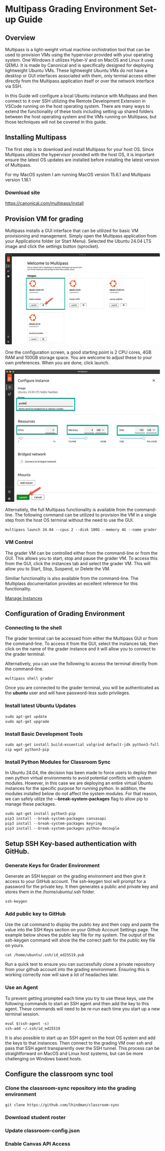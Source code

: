 # Multipass Grading Environment Set-up Guide
## Overview
Multipass is a light-weight virtual machine orchistration tool that can be used to provision VMs using the hypervisor provided with your operating system. One Windows it utilizes Hyber-V and on MacOS and Linux it uses QEMU. It is made by Canonical and is specifically designed for deploying lightweight Ubuntu VMs. These lightweight Ubuntu VMs do not have a desktop or GUI interfaces associated with them, only termial access either directly from the Multipass application itself or over the network interface via SSH.  

In this Guide will configure a local Ubuntu instance with Multipass and then connect to it over SSH utilizing the Remote Development Extension in VSCode running on the host operating system. There are many ways to extend the functionality of these tools including setting up shared folders between the host operating system and the VMs running on Multipass, but those techniques will not be covered in this guide.

## Installing Multipass
The first step is to download and install Multipass for your host OS. Since Multipass utilizes the hypervisor provided with the host OS, it is important ensure the latest OS updates are installed before installing the latest version of Multipass. 

For my MacOS system I am running MacOS version 15.6.1 and Multipass version 1.16.1

### Download site
https://canonical.com/multipass/install

## Provision VM for grading
Multipass installs a GUI interface that can be utilized for basic VM provisioning and management.  Simply open the Multipass application from your Applications folder (or Start Menu). Selected the Ubuntu 24.04 LTS image and click the settings button (sprocket).

![Screen showing the available Ubuntu images](../images/multipass-launch.png "Mulitpass Image Launch Screen")

One the configuration screen, a good starting point is 2 CPU cores, 4GB RAM and 100GB storage space. You are welcome to adjust these to your own preferences. When you are done, click launch.

![Screen showing the CPU, Memory and Storage configuration options](../images/multipass-configuration.png "Mulitpass Image Configuration Screen")

Alternatiely, the full Multipass functionality is available from the command-line. The following command can be utilized to provision the VM in a single step from the host OS terminal without the need to use the GUI.

```
multipass launch 24.04 --cpus 2 --disk 100G --memory 4G --name grader
```

### VM Control
The grader VM can be controlled either from the command-line or from the GUI. This allows you to start, stop and pause the grader VM.  To access this from the GUI, click the instances tab and select the grader VM.  This will allow you to Start, Stop, Suspend, or Delete the VM.  

Similiar functionality is also available from the command-line. The Multiplass documentation provides an excellent reference for this functionality.

[Manage Instances](https://documentation.ubuntu.com/multipass/en/latest/how-to-guides/manage-instances/)


## Configuration of Grading Environment
### Connecting to the shell
The grader terminal can be accessed from either the Multipass GUI or from the command-line.  To access it from the GUI, select the instances tab, then click on the name of the grader instance and it will allow you to connect to the grader terminal.  

Alternatively, you can use the following to access the terminal directly from the command-line.

```
multipass shell grader
```

Once you are connected to the grader terminal, you will be authenticated as the ***ubuntu*** user and will have password-less sudo privileges.

### Install latest Ubuntu Updates
``` 
sudo apt-get update
sudo apt-get upgrade
```

### Install Basic Development Tools
```
sudo apt-get install build-essential valgrind default-jdk python3-full zip wget python3-pip
```

### Install Python Modules for Classroom Sync
In Ubuntu 24.04, the decision has been made to force users to deploy their own python virtual environments to avoid potential conflicts with system modules.  However, in this case we are deploying an entire virtual Ubuntu instances for the specific purpose for running python. In addition, the modules installed below do not affect the system modules. For that reason, we can safely utilze the **--break-system-packages** flag to allow pip to manage these packages.

```
sudo apt-get install python3-pip
pip3 install --break-system-packages canvasapi
pip3 install --break-system-packages keyring
pip3 install --break-system-packages python-decouple
```

## Setup SSH Key-based authentication with GitHub.
### Generate Keys for Grader Environment
Generate an SSH keypair on the grading environment and then give it access to your GitHub account. The ssh-keygen tool will prompt for a password for the private key. It then generates a public and private key and stores them in the /home/ubuntu/.ssh folder. 
```
ssh-keygen
```

### Add public key to GitHub
Use the cat command to display the public key and then copy and paste the value into the SSH Keys section on your Github Account Settings page. The example below shows the public key file for my system. The output of the ssh-keygen command will show the the correct path for the public key file on yours.

```
cat /home/ubuntu/.ssh/id_ed25519.pub
```

Run a quick test to ensure you can successfully clone a private repository from your github account into the grading environment. Ensuring this is working correctly now will save a lot of headaches later.

### Use an Agent
To prevent getting prompted each time you try to use these keys, use the following commands to start an SSH agent and then add the key to this agent. These commands will need to be re-run each time you start up a new terminal session.

```
eval $(ssh-agent -s)
ssh-add ~/.ssh/id_ed25519
```

It is also possible to start up an SSH agent on the host OS system and add the keys to that instances. Then connect to the grading VM over ssh and pass that SSH agent transparently over the SSH tunnel. This process can be straightforward on MacOS and Linux host systems, but can be more challenging on Windows based hosts.


## Configure the classroom sync tool
### Clone the classroom-sync repository into the grading environment
```
git clone https://github.com/lhindman/classroom-sync
```
### Download student roster

### Update classroom-config.json

### Enable Canvas API Access
